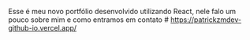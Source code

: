 Esse é meu novo portfólio desenvolvido utilizando React, nele falo um pouco sobre mim e como entramos em contato 
#   https://patrickzmdev-github-io.vercel.app/
 
 
